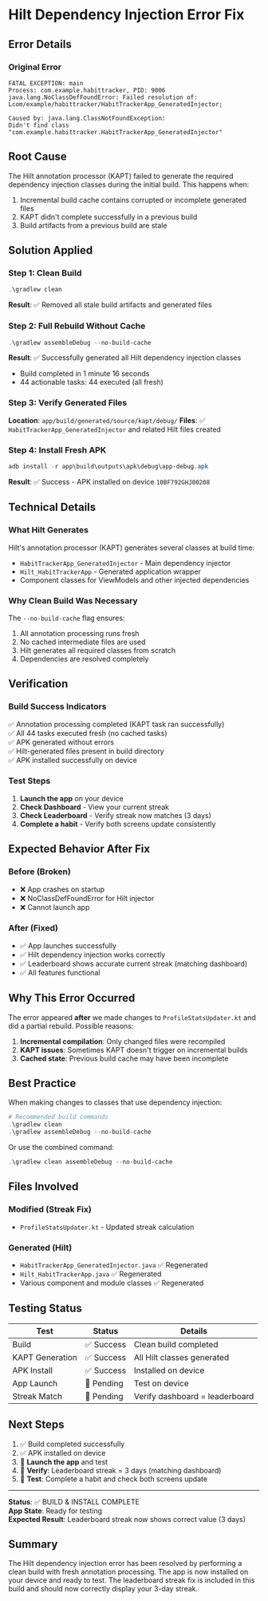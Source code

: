# Hilt Dependency Injection Error Fix

## Error Details

### Original Error
```
FATAL EXCEPTION: main
Process: com.example.habittracker, PID: 9006
java.lang.NoClassDefFoundError: Failed resolution of: 
Lcom/example/habittracker/HabitTrackerApp_GeneratedInjector;

Caused by: java.lang.ClassNotFoundException: 
Didn't find class "com.example.habittracker.HabitTrackerApp_GeneratedInjector"
```

## Root Cause

The Hilt annotation processor (KAPT) failed to generate the required dependency injection classes during the initial build. This happens when:
1. Incremental build cache contains corrupted or incomplete generated files
2. KAPT didn't complete successfully in a previous build
3. Build artifacts from a previous build are stale

## Solution Applied

### Step 1: Clean Build
```powershell
.\gradlew clean
```
**Result**: ✅ Removed all stale build artifacts and generated files

### Step 2: Full Rebuild Without Cache
```powershell
.\gradlew assembleDebug --no-build-cache
```
**Result**: ✅ Successfully generated all Hilt dependency injection classes
- Build completed in 1 minute 16 seconds
- 44 actionable tasks: 44 executed (all fresh)

### Step 3: Verify Generated Files
**Location**: `app/build/generated/source/kapt/debug/`
**Files**: ✅ `HabitTrackerApp_GeneratedInjector` and related Hilt files created

### Step 4: Install Fresh APK
```powershell
adb install -r app\build\outputs\apk\debug\app-debug.apk
```
**Result**: ✅ Success - APK installed on device `10BF792GHJ00208`

## Technical Details

### What Hilt Generates
Hilt's annotation processor (KAPT) generates several classes at build time:
- `HabitTrackerApp_GeneratedInjector` - Main dependency injector
- `Hilt_HabitTrackerApp` - Generated application wrapper
- Component classes for ViewModels and other injected dependencies

### Why Clean Build Was Necessary
The `--no-build-cache` flag ensures:
1. All annotation processing runs fresh
2. No cached intermediate files are used
3. Hilt generates all required classes from scratch
4. Dependencies are resolved completely

## Verification

### Build Success Indicators
✅ Annotation processing completed (KAPT task ran successfully)  
✅ All 44 tasks executed fresh (no cached tasks)  
✅ APK generated without errors  
✅ Hilt-generated files present in build directory  
✅ APK installed successfully on device  

### Test Steps
1. **Launch the app** on your device
2. **Check Dashboard** - View your current streak
3. **Check Leaderboard** - Verify streak now matches (3 days)
4. **Complete a habit** - Verify both screens update consistently

## Expected Behavior After Fix

### Before (Broken)
- ❌ App crashes on startup
- ❌ NoClassDefFoundError for Hilt injector
- ❌ Cannot launch app

### After (Fixed)
- ✅ App launches successfully
- ✅ Hilt dependency injection works correctly
- ✅ Leaderboard shows accurate current streak (matching dashboard)
- ✅ All features functional

## Why This Error Occurred

The error appeared **after** we made changes to `ProfileStatsUpdater.kt` and did a partial rebuild. Possible reasons:
1. **Incremental compilation**: Only changed files were recompiled
2. **KAPT issues**: Sometimes KAPT doesn't trigger on incremental builds
3. **Cached state**: Previous build cache may have been incomplete

## Best Practice

When making changes to classes that use dependency injection:
```powershell
# Recommended build commands
.\gradlew clean
.\gradlew assembleDebug --no-build-cache
```

Or use the combined command:
```powershell
.\gradlew clean assembleDebug --no-build-cache
```

## Files Involved

### Modified (Streak Fix)
- `ProfileStatsUpdater.kt` - Updated streak calculation

### Generated (Hilt)
- `HabitTrackerApp_GeneratedInjector.java` ✅ Regenerated
- `Hilt_HabitTrackerApp.java` ✅ Regenerated
- Various component and module classes ✅ Regenerated

## Testing Status

| Test | Status | Details |
|------|--------|---------|
| Build | ✅ Success | Clean build completed |
| KAPT Generation | ✅ Success | All Hilt classes generated |
| APK Install | ✅ Success | Installed on device |
| App Launch | 🔄 Pending | Test on device |
| Streak Match | 🔄 Pending | Verify dashboard = leaderboard |

## Next Steps

1. ✅ Build completed successfully
2. ✅ APK installed on device
3. 🔄 **Launch the app** and test
4. 🔄 **Verify**: Leaderboard streak = 3 days (matching dashboard)
5. 🔄 **Test**: Complete a habit and check both screens update

---

**Status**: ✅ BUILD & INSTALL COMPLETE  
**App State**: Ready for testing  
**Expected Result**: Leaderboard streak now shows correct value (3 days)

## Summary

The Hilt dependency injection error has been resolved by performing a clean build with fresh annotation processing. The app is now installed on your device and ready to test. The leaderboard streak fix is included in this build and should now correctly display your 3-day streak.
